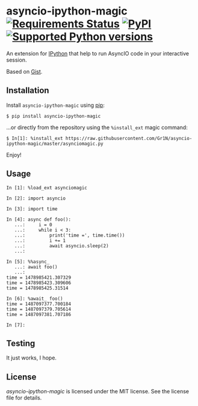 # asyncio-ipython-magic [![Requirements Status](https://requires.io/github/Gr1N/asyncio-ipython-magic/requirements.svg?branch=master)](https://requires.io/github/Gr1N/asyncio-ipython-magic/requirements/?branch=master) [![PyPI](https://img.shields.io/pypi/v/asyncio-ipython-magic.svg)](https://pypi.python.org/pypi/asyncio-ipython-magic) [![Supported Python versions](https://img.shields.io/pypi/pyversions/asyncio-ipython-magic.svg)](https://pypi.python.org/pypi/asyncio-ipython-magic)

An extension for [IPython](https://ipython.org) that help to run AsyncIO code in your interactive session.

Based on [Gist](https://gist.github.com/takluyver/b9663b08ac9a4472afa6).

## Installation

Install `asyncio-ipython-magic` using [pip](http://www.pip-installer.org/):

    $ pip install asyncio-ipython-magic

...or directly from the repository using the `%install_ext` magic command:

    $ In[1]: %install_ext https://raw.githubusercontent.com/Gr1N/asyncio-ipython-magic/master/asynciomagic.py

Enjoy!

## Usage

    In [1]: %load_ext asynciomagic

    In [2]: import asyncio

    In [3]: import time

    In [4]: async def foo():
       ...:     i = 0
       ...:     while i < 3:
       ...:         print('time =', time.time())
       ...:         i += 1
       ...:         await asyncio.sleep(2)
       ...:

    In [5]: %%async_
       ...: await foo()
       ...:
    time = 1478985421.307329
    time = 1478985423.309606
    time = 1478985425.31514

    In [6]: %await_ foo()
    time = 1487097377.700184
    time = 1487097379.705614
    time = 1487097381.707186

    In [7]:

## Testing

It just works, I hope.

## License

*asyncio-ipython-magic* is licensed under the MIT license. See the license file for details.
